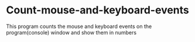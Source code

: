 # Count-mouse-and-keyboard-events
This program counts the mouse and keyboard events on the program(console) window and show them in numbers
